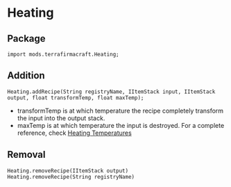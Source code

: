 # Heating

## Package
```zenscript
import mods.terrafirmacraft.Heating;
```

## Addition

```zenscript
Heating.addRecipe(String registryName, IItemStack input, IItemStack output, float transformTemp, float maxTemp);
```
- transformTemp is at which temperature the recipe completely transform the input into the output stack.
- maxTemp is at which temperature the input is destroyed. For a complete reference, check [Heating Temperatures](HeatingTemperatures)

## Removal

```zenscript
Heating.removeRecipe(IItemStack output)
Heating.removeRecipe(String registryName)
```
